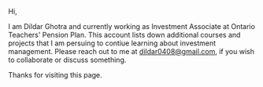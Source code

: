 Hi,

I am Dildar Ghotra and currently working as Investment Associate at Ontario Teachers' Pension Plan. 
This account lists down additional courses and projects that I am persuing to contiue learning about investment management. 
Please reach out to me at dildar0408@gmail.com, if you wish to collaborate or discuss something. 

Thanks for visiting this page.
